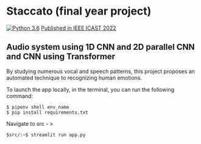 # Staccato (final year project)
[![Python 3.6](https://img.shields.io/badge/python-3.6-yellow.svg)](https://www.python.org/downloads/release/python-360/)
[Published in IEEE ICAST 2022](https://ieeexplore.ieee.org/document/10039580)
## Audio system using 1D CNN and 2D parallel CNN and CNN using Transformer
By studying numerous vocal and speech patterns, this project proposes an automated technique to recognizing human emotions. 

To launch the app locally, in the terminal, you can run the following command: 
```
$ pipenv shell env_name
$ pip install requirements.txt
```
Navigate to src - >
```
$src/:~$ streamlit run app.py 
```
